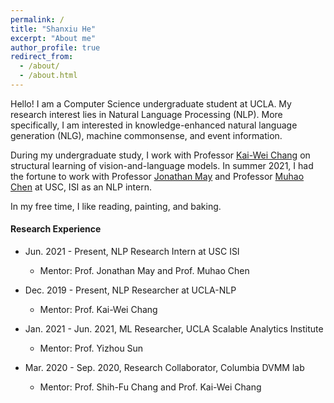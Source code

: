 ```yaml
---
permalink: /
title: "Shanxiu He"
excerpt: "About me"
author_profile: true
redirect_from: 
  - /about/
  - /about.html
---
```


Hello! I am a Computer Science undergraduate student at UCLA. My research interest lies in Natural Language Processing (NLP).
More specifically, I am interested in knowledge-enhanced natural language generation (NLG), machine commonsense, and event information.

During my undergraduate study, I work with Professor [Kai-Wei Chang](http://web.cs.ucla.edu/~kwchang/) on structural learning of vision-and-language models.
In summer 2021, I had the fortune to work with Professor [Jonathan May](https://www.isi.edu/~jonmay/) and 
Professor [Muhao Chen](https://muhaochen.github.io) at USC, ISI as an NLP intern.

In my free time, I like reading, painting, and baking.



#### Research Experience


- Jun. 2021 - Present, NLP Research Intern at USC ISI
    - Mentor: Prof. Jonathan May and Prof. Muhao Chen


- Dec. 2019 - Present, NLP Researcher at UCLA-NLP 
    - Mentor: Prof. Kai-Wei Chang 



- Jan. 2021 - Jun. 2021, ML Researcher, UCLA Scalable Analytics Institute 
    - Mentor: Prof. Yizhou Sun


- Mar. 2020 - Sep. 2020, Research Collaborator, Columbia DVMM lab
    - Mentor: Prof. Shih-Fu Chang and Prof. Kai-Wei Chang
